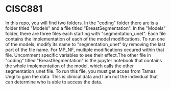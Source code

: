 # CISC881

In this repo, you will find two folders. In the "coding" folder there are is a folder titled "Models" and a file titled "BreastSegmentation". In the "Models" folder, there are three files each starting with "segmentation_unet". Each file contains the implementation of each of the model modifications. To run one of the models, modify its name to "segmentation_unet" by removing the last part of the file name. For MP_NF, multiple modifications occured within that file. Uncomment specific variables to see their effect.The other file in "coding" titled "BreastSegmentation" is the jupyter notebook that contains the whole implementation of the model, which calls the other segmentation_unet file. To run this file, you must get acces from Tamas Ungi to gain the data. This is clinical data and I am not the individual that can determine who is able to access the data.
